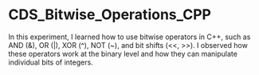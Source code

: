 # CDS_Bitwise_Operations_CPP

In this experiment, I learned how to use bitwise operators in C++, such as AND (&), OR (|), XOR (^), NOT (~), and bit shifts (<<, >>). I observed how these operators work at the binary level and how they can manipulate individual bits of integers.
